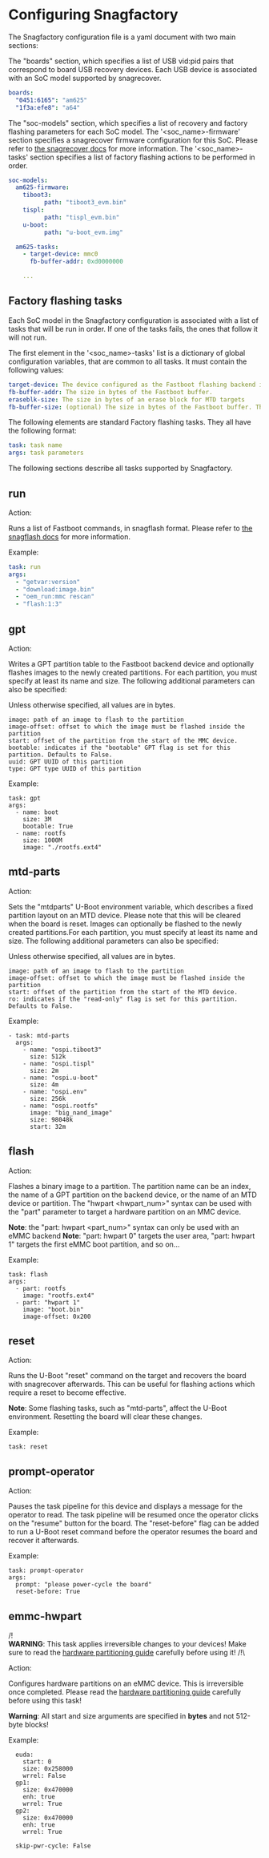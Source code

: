 # Configuring Snagfactory

The Snagfactory configuration file is a yaml document with two main sections:

The "boards" section, which specifies a list of USB vid:pid pairs that
correspond to board USB recovery devices. Each USB device is associated with an
SoC model supported by snagrecover.

```yaml
boards:
  "0451:6165": "am625"
  "1f3a:efe8": "a64"
```

The "soc-models" section, which specifies a list of recovery and factory
flashing parameters for each SoC model. The '<soc_name>-firmware' section
specifies a snagrecover firmware configuration for this SoC. Please refer to
[the snagrecover docs](fw_binaries.md) for more information. The
'<soc_name>-tasks' section specifies a list of factory flashing actions to be
performed in order.

```yaml
soc-models:
  am625-firmware:
    tiboot3:
          path: "tiboot3_evm.bin"
    tispl:
          path: "tispl_evm.bin"
    u-boot:
          path: "u-boot_evm.img"

  am625-tasks:
    - target-device: mmc0
      fb-buffer-addr: 0xd0000000

    ...
```

## Factory flashing tasks

Each SoC model in the Snagfactory configuration is associated with a list of
tasks that will be run in order. If one of the tasks fails, the ones that follow
it will not run.

The first element in the '<soc_name>-tasks' list is a dictionary of global
configuration variables, that are common to all tasks. It must contain the
following values:

```yaml
target-device: The device configured as the Fastboot flashing backend in U-Boot. Either 'mmc<num>' or 'nand'.
fb-buffer-addr: The size in bytes of the Fastboot buffer.
eraseblk-size: The size in bytes of an erase block for MTD targets
fb-buffer-size: (optional) The size in bytes of the Fastboot buffer. This can only be used to reduce the default U-Boot buffer size.
```

The following elements are standard Factory flashing tasks. They all have the
following format:

```yaml
task: task name
args: task parameters
```

The following sections describe all tasks supported by Snagfactory.

## run

Action:

Runs a list of Fastboot commands, in snagflash format. Please refer to
[the snagflash docs](docs/snagflash.md) for more information.

Example:

```yaml
task: run
args:
  - "getvar:version"
  - "download:image.bin"
  - "oem_run:mmc rescan"
  - "flash:1:3"
```

## gpt

Action:

Writes a GPT partition table to the Fastboot backend device and
optionally flashes images to the newly created partitions. For each partition,
you must specify at least its name and size. The following additional parameters
can also be specified:

Unless otherwise specified, all values are in bytes.

```
image: path of an image to flash to the partition
image-offset: offset to which the image must be flashed inside the partition
start: offset of the partition from the start of the MMC device.
bootable: indicates if the "bootable" GPT flag is set for this partition. Defaults to False.
uuid: GPT UUID of this partition
type: GPT type UUID of this partition
```

Example:

```
task: gpt
args:
  - name: boot
    size: 3M
    bootable: True
  - name: rootfs
    size: 1000M
    image: "./rootfs.ext4"
```

## mtd-parts

Action:

Sets the "mtdparts" U-Boot environment variable, which describes a fixed
partition layout on an MTD device. Please note that this will be cleared when
the board is reset. Images can optionally be flashed to the newly created
partitions.For each partition, you must specify at least its name and size. The
following additional parameters can also be specified:

Unless otherwise specified, all values are in bytes.

```
image: path of an image to flash to the partition
image-offset: offset to which the image must be flashed inside the partition
start: offset of the partition from the start of the MTD device.
ro: indicates if the "read-only" flag is set for this partition. Defaults to False.
```

Example:

```
- task: mtd-parts
  args:
    - name: "ospi.tiboot3"
      size: 512k
    - name: "ospi.tispl"
      size: 2m
    - name: "ospi.u-boot"
      size: 4m
    - name: "ospi.env"
      size: 256k
    - name: "ospi.rootfs"
      image: "big_nand_image"
      size: 98048k
      start: 32m
```


## flash

Action:

Flashes a binary image to a partition. The partition name can be an index, the
name of a GPT partition on the backend device, or the name of an MTD device or
partition. The "hwpart <hwpart_num>" syntax can be used with the "part" parameter
to target a hardware partition on an MMC device.

**Note**: the "part: hwpart <part_num>" syntax can only be used with an eMMC backend
**Note**: "part: hwpart 0" targets the user area, "part: hwpart 1" targets the first eMMC boot partition, and so on...


Example:

```
task: flash
args:
  - part: rootfs
    image: "rootfs.ext4"
  - part: "hwpart 1"
    image: "boot.bin"
    image-offset: 0x200
```

## reset

Action:

Runs the U-Boot "reset" command on the target and recovers the board with
snagrecover afterwards. This can be useful for flashing actions which require a
reset to become effective.

**Note**: Some flashing tasks, such as "mtd-parts", affect the U-Boot
environment. Resetting the board will clear these changes.

Example:

```
task: reset
```

## prompt-operator

Action:

Pauses the task pipeline for this device and displays a message for the operator
to read. The task pipeline will be resumed once the operator clicks on the
"resume" button for the board. The "reset-before" flag can be added to run a
U-Boot reset command before the operator resumes the board and recover it afterwards.

Example:

```
task: prompt-operator
args:
  prompt: "please power-cycle the board"
  reset-before: True
```

## emmc-hwpart

/!\
**WARNING**: This task applies irreversible changes to your devices! Make sure to read the [hardware partitioning guide](hw_partitioning.md) carefully before using it!
/!\

Action:

Configures hardware partitions on an eMMC device. This is irreversible once
completed. Please read the [hardware partitioning guide](hw_partitioning.md)
carefully before using this task!

**Warning**: All start and size arguments are specified in **bytes** and not 512-byte blocks!

Example:
```
  euda:
    start: 0
    size: 0x258000
    wrrel: False
  gp1:
    size: 0x470000
    enh: true
    wrrel: True
  gp2:
    size: 0x470000
    enh: true
    wrrel: True

  skip-pwr-cycle: False
```

